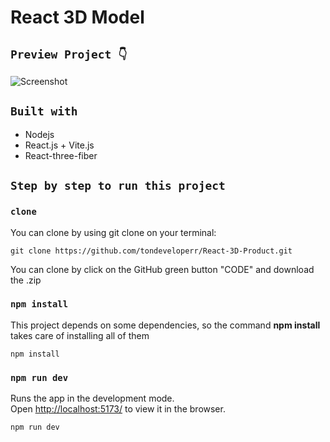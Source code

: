 # React 3D Model

## `Preview Project 👇`

![Screenshot](public/preview.png)

## `Built with`
- Nodejs
- React.js + Vite.js
- React-three-fiber 

## `Step by step to run this project`

### `clone`

You can clone by using git clone on your terminal:

    git clone https://github.com/tondeveloperr/React-3D-Product.git

You can clone by click on the GitHub green button "CODE" and download the .zip

### `npm install`

This project depends on some dependencies, so the command **npm install** takes care of installing all of them

    npm install

### `npm run dev`

Runs the app in the development mode.\
Open [http://localhost:5173/](http://localhost:5173/) to view it in the browser.

    npm run dev
